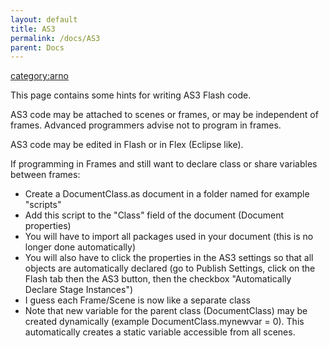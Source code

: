 ```yaml
---
layout: default
title: AS3
permalink: /docs/AS3
parent: Docs
---
```


[category:arno](/category:arno "wikilink")

This page contains some hints for writing AS3 Flash code.

AS3 code may be attached to scenes or frames, or may be independent of
frames. Advanced programmers advise not to program in frames.

AS3 code may be edited in Flash or in Flex (Eclipse like).

If programming in Frames and still want to declare class or share
variables between frames:

  - Create a DocumentClass.as document in a folder named for example
    "scripts"
  - Add this script to the "Class" field of the document (Document
    properties)
  - You will have to import all packages used in your document (this is
    no longer done automatically)
  - You will also have to click the properties in the AS3 settings so
    that all objects are automatically declared (go to Publish Settings,
    click on the Flash tab then the AS3 button, then the checkbox
    "Automatically Declare Stage Instances")
  - I guess each Frame/Scene is now like a separate class
  - Note that new variable for the parent class (DocumentClass) may be
    created dynamically (example DocumentClass.mynewvar = 0). This
    automatically creates a static variable accessible from all scenes.
